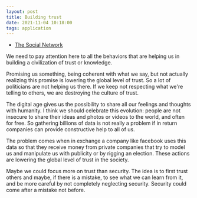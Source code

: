 ```yaml
---
layout: post
title: Building trust
date: 2021-11-04 10:18:00
tags: application
---
```


- [The Social Network](https://www.youtube.com/watch?v=x6b9DG4CjzQ)

We need to pay attention here to all the behaviors that are helping us in building a civilization of trust or knowledge. 

Promising us something, being coherent with what we say, but not actually realizing this promise is lowering the global level of trust. So a lot of politicians are not helping us there. If we keep not respecting what we're telling to others, we are destroying the culture of trust. 

The digital age gives us the possibility to share all our feelings and thoughts with humanity. I think we should celebrate this evolution: people are not insecure to share their ideas and photos or videos to the world, and often for free. So gathering billions of data is not really a problem if in return companies can provide constructive help to all of us.

The problem comes when in exchange a company like facebook uses this data so that they receive money from private companies that try to model us and manipulate us with publicity or by rigging an election. These actions are lowering the global level of trust in the society.

Maybe we could focus more on trust than security. The idea is to first trust others and maybe, if there is a mistake, to see what we can learn from it, and be more careful by not completely neglecting security. Security could come after a mistake not before.